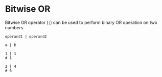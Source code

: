 # Bitwise OR

Bitwise OR operator (`|`) can be used to perform binary OR operation on two numbers.

```title="Syntax"
operand1 | operand2
```

```title="Example"
a | b

1 | 1
# 1

2 | 4
# 6
```
